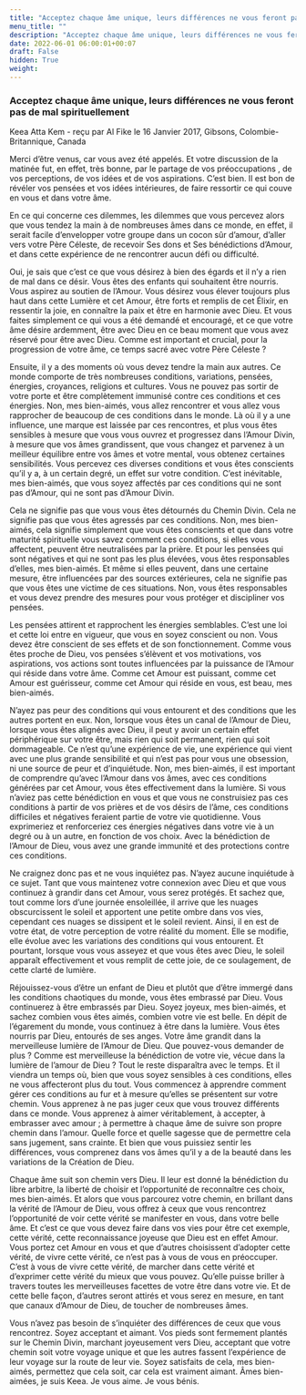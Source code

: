 ```yaml
---
title: "Acceptez chaque âme unique, leurs différences ne vous feront pas de mal spirituellement"
menu_title: ""
description: "Acceptez chaque âme unique, leurs différences ne vous feront pas de mal spirituellement"
date: 2022-06-01 06:00:01+00:07
draft: False
hidden: True
weight:
---
```

### Acceptez chaque âme unique, leurs différences ne vous feront pas de mal spirituellement

Keea Atta Kem - reçu par Al Fike le 16 Janvier 2017, Gibsons, Colombie-Britannique, Canada

Merci d’être venus, car vous avez été appelés. Et votre discussion de la matinée fut, en effet, très bonne, par le partage de vos préoccupations , de vos perceptions, de vos idées et de vos aspirations. C’est bien. Il est bon de révéler vos pensées et vos idées intérieures, de faire ressortir ce qui couve en vous et dans votre âme.

En ce qui concerne ces dilemmes, les dilemmes que vous percevez alors que vous tendez la main à de nombreuses âmes dans ce monde, en effet, il serait facile d’envelopper votre groupe dans un cocon sûr d’amour, d’aller vers votre Père Céleste, de recevoir Ses dons et Ses bénédictions d’Amour, et dans cette expérience de ne rencontrer aucun défi ou difficulté.

Oui, je sais que c’est ce que vous désirez à bien des égards et il n’y a rien de mal dans ce désir. Vous êtes des enfants qui souhaitent être nourris. Vous aspirez au soutien de l’Amour. Vous désirez vous élever toujours plus haut dans cette Lumière et cet Amour, être forts et remplis de cet Élixir, en ressentir la joie, en connaître la paix et être en harmonie avec Dieu. Et vous faites simplement ce qui vous a été demandé et encouragé, et ce que votre âme désire ardemment, être avec Dieu en ce beau moment que vous avez réservé pour être avec Dieu. Comme est important et crucial, pour la progression de votre âme, ce temps sacré avec votre Père Céleste ?

Ensuite, il y a des moments où vous devez tendre la main aux autres. Ce monde comporte de très nombreuses conditions, variations, pensées, énergies, croyances, religions et cultures. Vous ne pouvez pas sortir de votre porte et être complètement immunisé contre ces conditions et ces énergies. Non, mes bien-aimés, vous allez rencontrer et vous allez vous rapprocher de beaucoup de ces conditions dans le monde. Là où il y a une influence, une marque est laissée par ces rencontres, et plus vous êtes sensibles à mesure que vous vous ouvrez et progressez dans l’Amour Divin, à mesure que vos âmes grandissent, que vous changez et parvenez à un meilleur équilibre entre vos âmes et votre mental, vous obtenez certaines sensibilités. Vous percevez ces diverses conditions et vous êtes conscients qu’il y a, à un certain degré, un effet sur votre condition. C’est inévitable, mes bien-aimés, que vous soyez affectés par ces conditions qui ne sont pas d’Amour, qui ne sont pas d’Amour Divin.

Cela ne signifie pas que vous vous êtes détournés du Chemin Divin. Cela ne signifie pas que vous êtes agressés par ces conditions. Non, mes bien-aimés, cela signifie simplement que vous êtes conscients et que dans votre maturité spirituelle vous savez comment ces conditions, si elles vous affectent, peuvent être neutralisées par la prière. Et pour les pensées qui sont négatives et qui ne sont pas les plus élevées, vous êtes responsables d’elles, mes bien-aimés. Et même si elles peuvent, dans une certaine mesure, être influencées par des sources extérieures, cela ne signifie pas que vous êtes une victime de ces situations. Non, vous êtes responsables et vous devez prendre des mesures pour vous protéger et discipliner vos pensées.

Les pensées attirent et rapprochent les énergies semblables. C’est une loi et cette loi entre en vigueur, que vous en soyez conscient ou non. Vous devez être conscient de ses effets et de son fonctionnement. Comme vous êtes proche de Dieu, vos pensées s’élèvent et vos motivations, vos aspirations, vos actions sont toutes influencées par la puissance de l’Amour qui réside dans votre âme. Comme cet Amour est puissant, comme cet Amour est guérisseur, comme cet Amour qui réside en vous, est beau, mes bien-aimés.

N’ayez pas peur des conditions qui vous entourent et des conditions que les autres portent en eux. Non, lorsque vous êtes un canal de l’Amour de Dieu, lorsque vous êtes alignés avec Dieu, il peut y avoir un certain effet périphérique sur votre être, mais rien qui soit permanent, rien qui soit dommageable. Ce n’est qu’une expérience de vie, une expérience qui vient avec une plus grande sensibilité et qui n’est pas pour vous une obsession, ni une source de peur et d’inquiétude. Non, mes bien-aimés, il est important de comprendre qu’avec l’Amour dans vos âmes, avec ces conditions générées par cet Amour, vous êtes effectivement dans la lumière. Si vous n’aviez pas cette bénédiction en vous et que vous ne construisiez pas ces conditions à partir de vos prières et de vos désirs de l’âme, ces conditions difficiles et négatives feraient partie de votre vie quotidienne. Vous exprimeriez et renforceriez ces énergies négatives dans votre vie à un degré ou à un autre, en fonction de vos choix. Avec la bénédiction de l’Amour de Dieu, vous avez une grande immunité et des protections contre ces conditions.

Ne craignez donc pas et ne vous inquiétez pas. N’ayez aucune inquiétude à ce sujet. Tant que vous maintenez votre connexion avec Dieu et que vous continuez à grandir dans cet Amour, vous serez protégés. Et sachez que, tout comme lors d’une journée ensoleillée, il arrive que les nuages obscurcissent le soleil et apportent une petite ombre dans vos vies, cependant ces nuages se dissipent et le soleil revient. Ainsi, il en est de votre état, de votre perception de votre réalité du moment. Elle se modifie, elle évolue avec les variations des conditions qui vous entourent. Et pourtant, lorsque vous vous asseyez et que vous êtes avec Dieu, le soleil apparaît effectivement et vous remplit de cette joie, de ce soulagement, de cette clarté de lumière.

Réjouissez-vous d’être un enfant de Dieu et plutôt que d’être immergé dans les conditions chaotiques du monde, vous êtes embrassé par Dieu. Vous continuerez à être embrassés par Dieu. Soyez joyeux, mes bien-aimés, et sachez combien vous êtes aimés, combien votre vie est belle. En dépit de l’égarement du monde, vous continuez à être dans la lumière. Vous êtes nourris par Dieu, entourés de ses anges. Votre âme grandit dans la merveilleuse lumière de l’Amour de Dieu. Que pouvez-vous demander de plus ? Comme est merveilleuse la bénédiction de votre vie, vécue dans la lumière de l’amour de Dieu ? Tout le reste disparaîtra avec le temps. Et il viendra un temps où, bien que vous soyez sensibles à ces conditions, elles ne vous affecteront plus du tout. Vous commencez à apprendre comment gérer ces conditions au fur et à mesure qu’elles se présentent sur votre chemin. Vous apprenez à ne pas juger ceux que vous trouvez différents dans ce monde. Vous apprenez à aimer véritablement, à accepter, à embrasser avec amour ; à permettre à chaque âme de suivre son propre chemin dans l’amour. Quelle force et quelle sagesse que de permettre cela sans jugement, sans crainte. Et bien que vous puissiez sentir les différences, vous comprenez dans vos âmes qu’il y a de la beauté dans les variations de la Création de Dieu.

Chaque âme suit son chemin vers Dieu. Il leur est donné la bénédiction du libre arbitre, la liberté de choisir et l’opportunité de reconnaître ces choix, mes bien-aimés. Et alors que vous parcourez votre chemin, en brillant dans la vérité de l’Amour de Dieu, vous offrez à ceux que vous rencontrez l’opportunité de voir cette vérité se manifester en vous, dans votre belle âme. Et c’est ce que vous devez faire dans vos vies pour être cet exemple, cette vérité, cette reconnaissance joyeuse que Dieu est en effet Amour. Vous portez cet Amour en vous et que d’autres choisissent d’adopter cette vérité, de vivre cette vérité, ce n’est pas à vous de vous en préoccuper. C’est à vous de vivre cette vérité, de marcher dans cette vérité et d’exprimer cette vérité du mieux que vous pouvez. Qu’elle puisse briller à travers toutes les merveilleuses facettes de votre être dans votre vie. Et de cette belle façon, d’autres seront attirés et vous serez en mesure, en tant que canaux d’Amour de Dieu, de toucher de nombreuses âmes.

Vous n’avez pas besoin de s’inquiéter des différences de ceux que vous rencontrez. Soyez acceptant et aimant. Vos pieds sont fermement plantés sur le Chemin Divin, marchant joyeusement vers Dieu, acceptant que votre chemin soit votre voyage unique et que les autres fassent l’expérience de leur voyage sur la route de leur vie. Soyez satisfaits de cela, mes bien-aimés, permettez que cela soit, car cela est vraiment aimant. Âmes bien-aimées, je suis Keea. Je vous aime. Je vous bénis.
